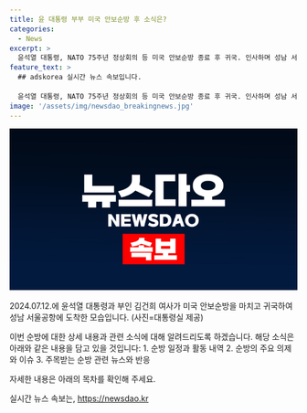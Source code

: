 ```yaml
---
title: 윤 대통령 부부 미국 안보순방 후 소식은?
categories:
  - News
excerpt: >
  윤석열 대통령, NATO 75주년 정상회의 등 미국 안보순방 종료 후 귀국. 인사하며 성남 서울공항 도착. (사진=대통령실 제공)
feature_text: >
  ## adskorea 실시간 뉴스 속보입니다.

  윤석열 대통령, NATO 75주년 정상회의 등 미국 안보순방 종료 후 귀국. 인사하며 성남 서울공항 도착. (사진=대통령실 제공)
image: '/assets/img/newsdao_breakingnews.jpg'
---
```


<p><img src="/assets/img/newsdao_breakingnews.jpg" alt="adskorea 속보" /></p>

<p>2024.07.12.에 윤석열 대통령과 부인 김건희 여사가 미국 안보순방을 마치고 귀국하여 성남 서울공항에 도착한 모습입니다. (사진=대통령실 제공)</p>

<p>이번 순방에 대한 상세 내용과 관련 소식에 대해 알려드리도록 하겠습니다. 해당 소식은 아래와 같은 내용을 담고 있을 것입니다: 
1. 순방 일정과 활동 내역
2. 순방의 주요 의제와 이슈
3. 주목받는 순방 관련 뉴스와 반응</p>

<p>자세한 내용은 아래의 목차를 확인해 주세요.</p>
실시간 뉴스 속보는, <a href="https://newsdao.kr" rel="dofollow">https://newsdao.kr</a>


